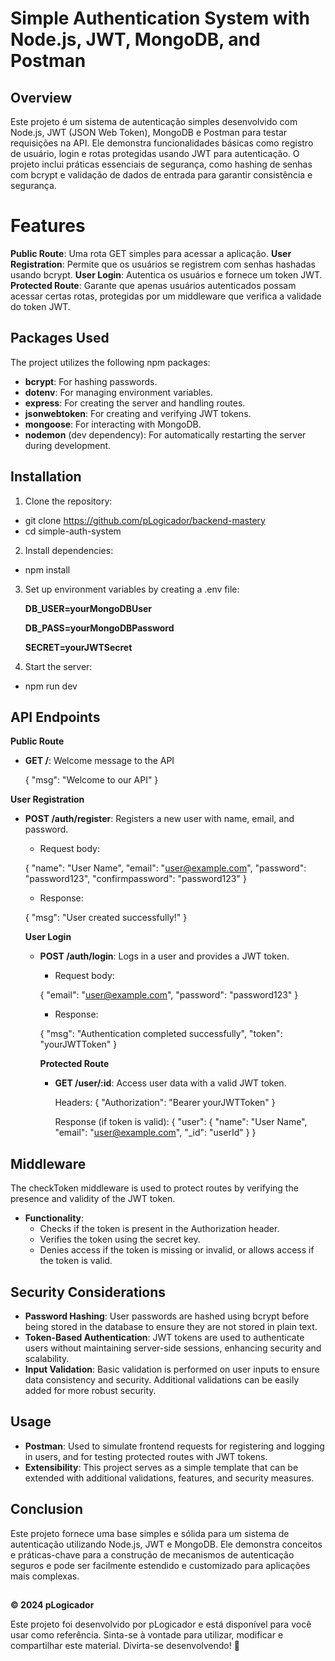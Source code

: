<h1> Simple Authentication System with Node.js, JWT, MongoDB, and Postman </h1>

## Overview
Este projeto é um sistema de autenticação simples desenvolvido com Node.js, JWT (JSON Web Token), MongoDB e Postman para testar requisições na API. Ele demonstra funcionalidades básicas como registro de usuário, login e rotas protegidas usando JWT para autenticação. O projeto inclui práticas essenciais de segurança, como hashing de senhas com bcrypt e validação de dados de entrada para garantir consistência e segurança.

# Features
**Public Route**: Uma rota GET simples para acessar a aplicação.
**User Registration**: Permite que os usuários se registrem com senhas hashadas usando bcrypt.
**User Login**: Autentica os usuários e fornece um token JWT.
**Protected Route**: Garante que apenas usuários autenticados possam acessar certas rotas, protegidas por um middleware que verifica a validade do token JWT.

## Packages Used
The project utilizes the following npm packages:

* **bcrypt**: For hashing passwords.
* **dotenv**: For managing environment variables.
* **express**: For creating the server and handling routes.
* **jsonwebtoken**: For creating and verifying JWT tokens.
* **mongoose**: For interacting with MongoDB.
* **nodemon** (dev dependency): For automatically restarting the server during development.

## Installation
1. Clone the repository:

  * git clone https://github.com/pLogicador/backend-mastery
  * cd simple-auth-system
  
2. Install dependencies:

  * npm install


3. Set up environment variables by creating a .env file:

    **DB_USER=yourMongoDBUser**
    
    **DB_PASS=yourMongoDBPassword**
    
    **SECRET=yourJWTSecret**

4. Start the server:

  * npm run dev

## API Endpoints
  **Public Route**

  * **GET /**: Welcome message to the API
  
    {
      "msg": "Welcome to our API"
    }

**User Registration**
* **POST /auth/register**: Registers a new user with name, email, and password.
  
  * Request body:
    
   {
     "name": "User Name",
     "email": "user@example.com",
     "password": "password123",
     "confirmpassword": "password123"
   }

  * Response:
  
   {
   "msg": "User created successfully!"
   }


  **User Login**
  * **POST /auth/login**: Logs in a user and provides a JWT token.
    
    * Request body:
    
     {
       "email": "user@example.com",
       "password": "password123"
     }

    * Response:
    
     {
       "msg": "Authentication completed successfully",
       "token": "yourJWTToken"
     }

    **Protected Route**
    * **GET /user/:id**: Access user data with a valid JWT token.

      Headers:
      {
        "Authorization": "Bearer yourJWTToken"
      }
      
      Response (if token is valid):
      {
        "user": {
          "name": "User Name",
          "email": "user@example.com",
          "_id": "userId"
        }
      }

## Middleware
The checkToken middleware is used to protect routes by verifying the presence and validity of the JWT token.

* **Functionality**:
  * Checks if the token is present in the Authorization header.
  * Verifies the token using the secret key.
  * Denies access if the token is missing or invalid, or allows access if the token is valid.
    
## Security Considerations
  * **Password Hashing**: User passwords are hashed using bcrypt before being stored in the database to ensure they are not stored in plain text.
  * **Token-Based Authentication**: JWT tokens are used to authenticate users without maintaining server-side sessions, enhancing security and scalability.
  * **Input Validation**: Basic validation is performed on user inputs to ensure data consistency and security. Additional validations can be easily added for more robust security.
   
## Usage
* **Postman**: Used to simulate frontend requests for registering and logging in users, and for testing protected routes with JWT tokens.
* **Extensibility**: This project serves as a simple template that can be extended with additional validations, features, and security measures.

## Conclusion
Este projeto fornece uma base simples e sólida para um sistema de autenticação utilizando Node.js, JWT e MongoDB. Ele demonstra conceitos e práticas-chave para a construção de mecanismos de autenticação seguros e pode ser facilmente estendido e customizado para aplicações mais complexas.


##
**© 2024 pLogicador**

Este projeto foi desenvolvido por pLogicador e está disponível para você usar como referência. Sinta-se à vontade para utilizar, modificar e compartilhar este material. Divirta-se desenvolvendo! 🚀
